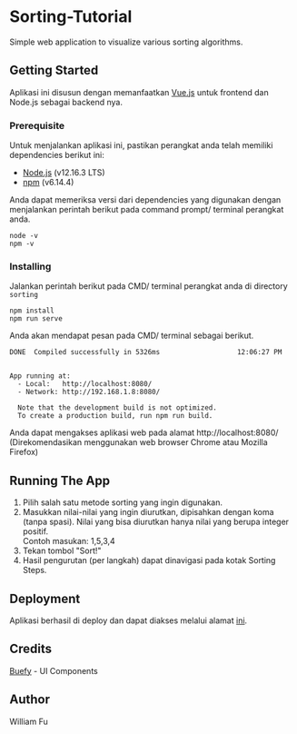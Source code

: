 # Sorting-Tutorial
Simple web application to visualize various sorting algorithms.

## Getting Started
Aplikasi ini disusun dengan memanfaatkan [Vue.js](https://vuejs.org/) untuk frontend dan Node.js sebagai backend nya.

### Prerequisite
Untuk menjalankan aplikasi ini, pastikan perangkat anda telah memiliki dependencies berikut ini:
- [Node.js](https://nodejs.org/en/) (v12.16.3 LTS)
- [npm](https://www.npmjs.com/) (v6.14.4)

Anda dapat memeriksa versi dari dependencies yang digunakan dengan menjalankan perintah berikut
pada command prompt/ terminal perangkat anda.
```
node -v
npm -v
```

### Installing
Jalankan perintah berikut pada CMD/ terminal perangkat anda di directory `sorting`

```
npm install
npm run serve
```

Anda akan mendapat pesan pada CMD/ terminal sebagai berikut.
```
DONE  Compiled successfully in 5326ms                   12:06:27 PM


App running at:
  - Local:   http://localhost:8080/
  - Network: http://192.168.1.8:8080/

  Note that the development build is not optimized.
  To create a production build, run npm run build.
```

Anda dapat mengakses aplikasi web pada alamat http://localhost:8080/ (Direkomendasikan menggunakan web browser Chrome atau Mozilla Firefox)

## Running The App
1. Pilih salah satu metode sorting yang ingin digunakan.
2. Masukkan nilai-nilai yang ingin diurutkan, dipisahkan dengan koma (tanpa spasi). Nilai yang bisa diurutkan hanya nilai yang berupa integer positif.<br>
Contoh masukan: 1,5,3,4
3. Tekan tombol "Sort!"
4. Hasil pengurutan (per langkah) dapat dinavigasi pada kotak Sorting Steps.


## Deployment
Aplikasi berhasil di deploy dan dapat diakses melalui alamat [ini](https://sortingtutorial.z13.web.core.windows.net/). 

## Credits
[Buefy](https://buefy.org/) - UI Components

## Author
William Fu
